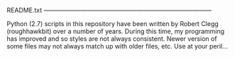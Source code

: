 README.txt
———————————————————————————

Python (2.7) scripts in this repository have been written by Robert Clegg (roughhawkbit) over a number of years. During this time, my programming has improved and so styles are not always consistent. Newer version of some files may not always match up with older files, etc. Use at your peril…

